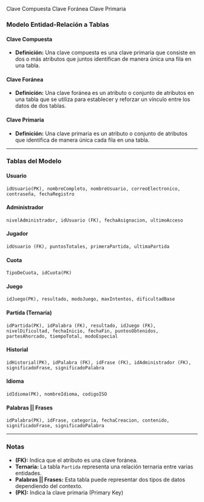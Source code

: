Clave Compuesta
Clave Foránea
Clave Primaria
### Modelo Entidad-Relación a Tablas

#### Clave Compuesta
- **Definición:** Una clave compuesta es una clave primaria que consiste en dos o más atributos que juntos identifican de manera única una fila en una tabla.

#### Clave Foránea
- **Definición:** Una clave foránea es un atributo o conjunto de atributos en una tabla que se utiliza para establecer y reforzar un vínculo entre los datos de dos tablas.

#### Clave Primaria
- **Definición:** Una clave primaria es un atributo o conjunto de atributos que identifica de manera única cada fila en una tabla.

---

### Tablas del Modelo

#### **Usuario**
```mysql
idUsuario(PK), nombreCompleto, nombreUsuario, correoElectronico, contraseña, fechaRegistro
```

#### **Administrador**
```mysql
nivelAdministrador, idUsuario (FK), fechaAsignacion, ultimoAcceso
```

#### **Jugador**
```mysql
idUsuario (FK), puntosTotales, primeraPartida, ultimaPartida
```

#### **Cuota**
```mysql
TipoDeCuota, idCuota(PK)
```

#### **Juego**
```mysql
idJuego(PK), resultado, modoJuego, maxIntentos, dificultadBase
```

#### **Partida** (Ternaria)
```mysql
idPartida(PK), idPalabra (FK), resultado, idJuego (FK), nivelDificultad, fechaInicio, fechaFin, puntosObtenidos, partesAhorcado, tiempoTotal, modoEspecial
```

#### **Historial**
```mysql
idHistorial(PK), idPalabra (FK), idFrase (FK), idAdministrador (FK), significadoFrase, significadoPalabra
```

#### **Idioma**
```mysql
idIdioma(PK), nombreIdioma, codigoISO
```

#### **Palabras || Frases**
```mysql
idPalabra(PK), idFrase, categoria, fechaCreacion, contenido, significadoFrase, significadoPalabra
```

---

### Notas
- **(FK):** Indica que el atributo es una clave foránea.
- **Ternaria:** La tabla `Partida` representa una relación ternaria entre varias entidades.
- **Palabras || Frases:** Esta tabla puede representar dos tipos de datos dependiendo del contexto.
- **(PK):** Indica la clave primaria (Primary Key)